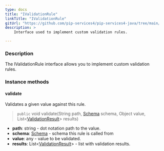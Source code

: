 ```yaml
---
type: docs
title: "IValidationRule"
linkTitle: "IValidationRule"
gitUrl: "https://github.com/pip-services4/pip-services4-java/tree/main/pip-services4-data-java"
description: >
    Interface used to implement custom validation rules.

---
```


### Description

The IValidationRule interface allows you to implement custom validation rules.

### Instance methods

#### validate
Validates a given value against this rule.

> `public` void validate(String path, [Schema](../schema) schema, Object value, List<[ValidationResult](../validation_result)> results)

- **path**: string - dot notation path to the value.
- **schema**: [Schema](../schema) - schema this rule is called from
- **value**: any - value to be validated.
- **results**: List<[ValidationResult](../validation_result)> - list with validation results.
